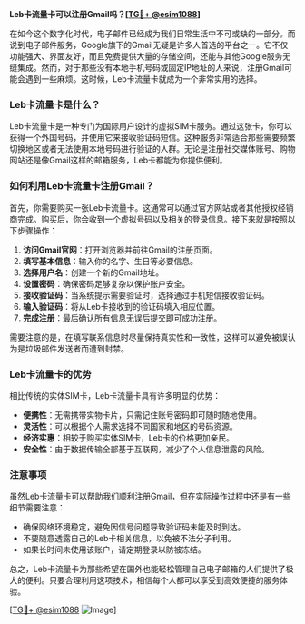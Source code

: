 **Leb卡流量卡可以注册Gmail吗？[[TG💪+ @esim1088](https://t.me/s/esim1088)]**

在如今这个数字化时代，电子邮件已经成为我们日常生活中不可或缺的一部分。而说到电子邮件服务，Google旗下的Gmail无疑是许多人首选的平台之一。它不仅功能强大、界面友好，而且免费提供大量的存储空间，还能与其他Google服务无缝集成。然而，对于那些没有本地手机号码或固定IP地址的人来说，注册Gmail可能会遇到一些麻烦。这时候，Leb卡流量卡就成为一个非常实用的选择。

### Leb卡流量卡是什么？

Leb卡流量卡是一种专门为国际用户设计的虚拟SIM卡服务。通过这张卡，你可以获得一个外国号码，并使用它来接收验证码短信。这种服务非常适合那些需要频繁切换地区或者无法使用本地号码进行验证的人群。无论是注册社交媒体账号、购物网站还是像Gmail这样的邮箱服务，Leb卡都能为你提供便利。

### 如何利用Leb卡流量卡注册Gmail？

首先，你需要购买一张Leb卡流量卡。这通常可以通过官方网站或者其他授权经销商完成。购买后，你会收到一个虚拟号码以及相关的登录信息。接下来就是按照以下步骤操作：

1. **访问Gmail官网**：打开浏览器并前往Gmail的注册页面。
2. **填写基本信息**：输入你的名字、生日等必要信息。
3. **选择用户名**：创建一个新的Gmail地址。
4. **设置密码**：确保密码足够复杂以保护账户安全。
5. **接收验证码**：当系统提示需要验证时，选择通过手机短信接收验证码。
6. **输入验证码**：将从Leb卡接收到的验证码填入相应位置。
7. **完成注册**：最后确认所有信息无误后提交即可成功注册。

需要注意的是，在填写联系信息时尽量保持真实性和一致性，这样可以避免被误认为是垃圾邮件发送者而遭到封禁。

### Leb卡流量卡的优势

相比传统的实体SIM卡，Leb卡流量卡具有许多明显的优势：

- **便携性**：无需携带实物卡片，只需记住账号密码即可随时随地使用。
- **灵活性**：可以根据个人需求选择不同国家和地区的号码资源。
- **经济实惠**：相较于购买实体SIM卡，Leb卡的价格更加亲民。
- **安全性**：由于数据传输全部基于互联网，减少了个人信息泄露的风险。

### 注意事项

虽然Leb卡流量卡可以帮助我们顺利注册Gmail，但在实际操作过程中还是有一些细节需要注意：

- 确保网络环境稳定，避免因信号问题导致验证码未能及时到达。
- 不要随意透露自己的Leb卡相关信息，以免被不法分子利用。
- 如果长时间未使用该账户，请定期登录以防被冻结。

总之，Leb卡流量卡为那些希望在国外也能轻松管理自己电子邮箱的人们提供了极大的便利。只要合理利用这项技术，相信每个人都可以享受到高效便捷的服务体验。

[[TG💪+ @esim1088](https://t.me/s/esim1088) ![Image](https://i.postimg.cc/4NQfJmqS/Snipaste-2025-05-13-00-14-12.png)]